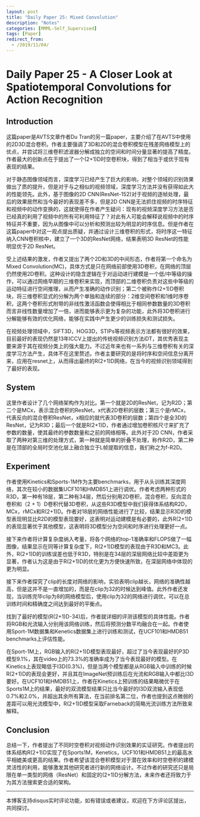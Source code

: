```yaml
---
layout: post
title: "Daily Paper 25: Mixed Convolution"
description: "Notes"
categories: [MMML-Self_Supervised]
tags: [Paper]
redirect_from:
  - /2019/11/04/
---
```


# Daily Paper 25 - A Closer Look at Spatiotemporal Convolutions for Action Recognition  

## Introduction  

这篇paper是AVTS文章作者Du Tran的另一篇paper，主要介绍了在AVTS中使用的2D3D混合卷积。作者主要强调了3D和2D的混合卷积模型在残差网络模型上的优点，并尝试将三维卷积滤波器分解成独立的空间和时间分量显著的提高了精度。作者最大的创新点在于提出了一个(2+1)D时空卷积块，得到了相当于或优于现有表现的结果。  

对于静态图像领域而言，深度学习已经产生了巨大的影响，对整个领域的识别效果做出了质的提升，但是对于与之相似的视频领域，深度学习方法并没有获得如此大的性能领先。此外，基于图像的2D CNN(ResNet-152)对于视频的逐帧处理，最后的效果居然和当今最好的表现差不多，但是2D CNN是无法抓住视频的时序特征和视频中的动作变换的，这就使得在作者产生疑问：现有的视频深度学习方法是否已经真的利用了视频中的所有可利用特征了？对此有人可能会解释说视频中的时序特征并不重要，因为从图像中可以分析和预测出较为明显的时序信息。但是作者在这篇paper中对这一观点提出质疑，并通过设计三维卷积的形式，将时序这一特征纳入CNN卷积核中，建立了一个3D的ResNet网络，结果表明3D ResNet的性能明显优于2D ResNet。  

受上述结果的激发，作者又提出了两个2D和3D的中间形态，作者将第一个命名为Mixed Convolution(MC)，具体方式是只在网络前部使用3D卷积，在网络的顶层仍然使用2D卷积。这种设计的隐含逻辑在于对运动进行建模是一个低/中等级的操作，可以通过网络早期的三维卷积来实现，而顶部的二维卷积负责对这些中等级的运动特征进行空间推理，从而产生准确的动作识别；第二个被称作(2+1)D卷积块，将三维卷积显式的分解为两个单独和连续的部分：2维空间卷积和1维时序卷积，这两个卷积形式附带的非线性激活函数会使得相比于相同参数数量的3D卷积而言非线性数量增加了一倍，进而能够表示更为复杂的功能，此外将3D卷积进行分解能够有效的优化网络，能够在实践中产生更少的训练损失和测试损失。  

在视频处理领域中，SIFT3D，HOG3D，STIPs等视频表示方法都有很好的效果，目前最好的表现仍然是13年ICCV上提出的传统视频识别方法iDT，其优秀表现主要来源于其在视频分类上的强大能力。不过近年来也有一系列与三维卷积有关的深度学习方法产生，具体不在这里赘述。作者主要研究的是将时序和空间信息分离开来，应用在resnet上，从而得出最终的R(2+1)D网络，在当今的视频识别领域得到了最好的表现。  

## System  

这里作者设计了几个网络架构作为对比。第一个就是2D的ResNet，记为R2D；第二个是MCx，表示混合卷积的ResNet，x代表2D卷积的层数；第三个是rMCx，代表反向的混合卷积ResNet，x相应的就代表3D卷积的层数；第四个是全3D的ResNet，记为R3D；最后一个就是R(2+1)D，作者通过增加卷积核尺寸来扩充了参数的数量，使其最终的参数数量和之前的网络相等。此外对于2D CNN，作者采取了两种对第三维的处理方式，第一种就是简单的折叠不处理，称作R2D，第二种是在顶部的全局时空池化层上融合独立于L帧提取的信息，我们称之为f-R2D。  

## Experiment  

作者使用Kinetics和Sports-1M作为主要benchmarks，用于从头训练其深度网络，其次在较小的数据集UCF101和HMDB51上进行调优。作者考虑两种形式的R3D，第一种有18层，第二种有34层，然后分别用2D卷积，混合卷积，反向混合卷积和（2 + 1）D卷积代替3D卷积，从这些R3D模型中我们获得体系结构R2D，MCx，rMCx和R(2+1)D。作者对18层的网络性能进行了比较，结果显示R3D的模型表现明显比R2D的模型表现要好，这表明对运动建模是有必要的，此外R(2+1)D的表现显著优于其他模型，这表明将3D模型分为空间和时序进行处理更好一点。  

接下来作者将计算复杂度纳入考量，将各个网络的top-1准确率和FLOPS做了一幅图像，结果显示在同等计算复杂度下，R(2+1)D模型的表现由于R3D和MC3。此外，R(2+1)D的训练误差也低于R3D，特别是在34层的深层网络比较中差距更为显著，作者认为这是由于R(2+1)D的优化更为方便快速所致，在深层网络中体现的更为明显。  

接下来作者探究了clip的长度对网络的影响，实验表明clip越长，网络的准确性越高，但是这并不是一直增加的，而是在clip为32的时候达到峰值。此外作者还发现，当训练完毕clip为8的网络模型后，使用clip为32的网络进行调优，可以在总训练时间和精确度之间达到最好的平衡点。  

找到了最好的模型(R(2+1)D-34)后，作者就详细的评测该模型的具体性能。作者将RGB和光流输入分别用该网络训练，然后将预测分数平均融合在一起。作者使用Sport-1M数据集和Kenetics数据集上进行训练和测试，在UCF101和HMDB51 benchmarks上评估性能。  

在Sport-1M上，RGB输入的R(2+1)D模型表现最好，超过了当今表现最好的P3D模型9.1%，其在video上的73.3%的准确率成为了当今表现最好的模型。在Kinetics上表现略低于I3D(0.3%)，但是当两个模型都是从RGB输入中训练的时候R(2+1)D的表现会更好，并且其在ImageNet预训练后在光流和RGB输入中都比I3D要好。在UCF101和HMDB51上，作者在Kinetics上预训练的结果略微优于在Sports1M上的结果，最好的双流模型结果只比当今最好的I3D双流输入表现低0.7%和2.0%，并超出其余所有算法，在当前排名第二位，作者也提到这点微弱的差距可以用光流模型中，R(2+1)D模型采取Farneback的简略光流训练方法所致来解释。  

## Conclusion  

总结一下，作者提出了不同时空卷积对视频动作识别效果的实证研究。作者提出的体系结构R(2+1)D实现了在Sports1M，Kenetics，UCF101和HMDB51上的最高水平相媲美或更高的结果。作者希望该混合卷积模型对于潜在效率和时空卷积的建模灵活性的利用，能够激发其他研究者进行新的网络设计。不过作者的研究还只是局限在单一类型的网络（ResNet）和固定的(2+1)D分解方法，未来作者还将致力于为其方法搜索更合适的架构。  

---
本博客支持disqus实时评论功能，如有错误或者建议，欢迎在下方评论区提出，共同探讨。  
